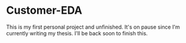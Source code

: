 # Customer-EDA
This is my first personal project and unfinished. It's on pause since I'm currently writing my thesis. I'll be back soon to finish this.
